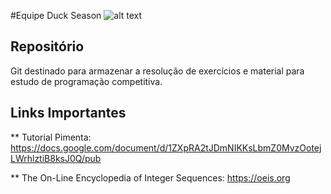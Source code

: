 #Equipe Duck Season
![alt text](https://github.com/Khalil09/duck_season_repository/keep-calm-its-duck-season.jpg.png)

## Repositório
Git destinado para armazenar a resolução de exercícios e material para estudo de programação competitiva. 

## Links Importantes

** Tutorial Pimenta: https://docs.google.com/document/d/1ZXpRA2tJDmNIKKsLbmZ0MvzOotejLWrhlztiB8ksJ0Q/pub

** The On-Line Encyclopedia of Integer Sequences: https://oeis.org
